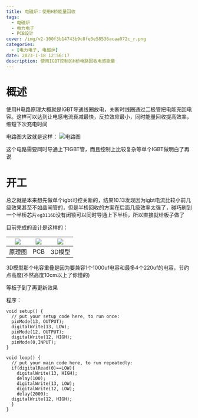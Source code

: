 ```yaml
---
title: 电磁炉：使用H桥能量回收
tags:
  - 电磁炉
  - 电力电子
  - PCB设计
cover: /img/v2-100f3b14743b9c8fe3e58536acaa072c_r.png
categories:
  - [电力电子, 电磁炉]
date: 2023-1-18 12:56:17
description: 使用IGBT控制的H桥电路回收电感能量
---
```

# 概述
使用H电路原理大概就是IGBT导通线圈放电，关断时线圈通过二极管把电能充回电容。这样可以达到让电感电流衰减最快，反拉效应最小，同时能量回收提高效率，缩短下次充电时间

电路图大致就是这样：
![电路图](fbq.png)

这个电路需要同时导通上下IGBT管，而且控制上比较复杂等单个IGBT做明白了再说

# 开工
总之就是本来想先做单个igbt可控关断的，结果10.13发现因为igbt电流比较小前几级效果甚至不如晶闸管的，但是半桥回收的方案在后面几级效率太强了，碰巧刷到一个半桥芯片`eg3116D`没有闭锁可以同时导通上下半桥，所以直接就给板子做了

目前完成的设计是这样的：

| ![](QQ截图20231014004719.png)  | ![](QQ截图20231014004745.png)  | ![](QQ截图20231013180823.png)  |
| :------------: | :------------: | :------------: |
| 原理图  | PCB  | 3D模型  |

3D模型那个电容重叠是因为要兼容1个1000uf电容和最多4个220uf的电容，节约点高度(不然高度10cm以上了你懂的)

等板子到了再更新效果

程序：
```
void setup() {
  // put your setup code here, to run once:
  pinMode(13, OUTPUT);
  digitalWrite(13, LOW);
  pinMode(12, OUTPUT);
  digitalWrite(12, HIGH);
  pinMode(0,INPUT);
}

void loop() {
  // put your main code here, to run repeatedly:
  if(digitalRead(0)==LOW){
    digitalWrite(13, HIGH);
    delay(100);
    digitalWrite(13, LOW);
    digitalWrite(12, LOW);
    delay(2000);
  digitalWrite(12, HIGH);
  }
}

```